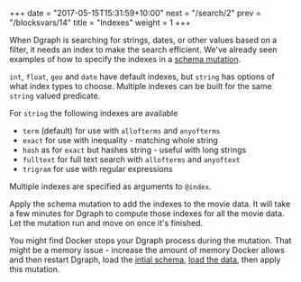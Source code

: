 +++
date = "2017-05-15T15:31:59+10:00"
next = "/search/2"
prev = "/blocksvars/14"
title = "Indexes"
weight = 1
+++

When Dgraph is searching for strings, dates, or other values based on a filter, it needs an index to make the search efficient.  We've already seen examples of how to specify the indexes in a [schema mutation](/moredata/1).

`int`, `float`, `geo` and `date` have default indexes, but `string` has options of what index types to choose.  Multiple indexes can be built for the same `string` valued predicate.

For `string` the following indexes are available

* `term` (default) for use with `allofterms` and `anyofterms`
* `exact` for use with inequality - matching whole string
* `hash` as for `exact` but hashes string - useful with long strings
* `fulltext` for full text search with `allofterms` and `anyoftext`
* `trigram` for use with regular expressions

Multiple indexes are specified as arguments to `@index`.

Apply the schema mutation to add the indexes to the movie data.  It will take a few minutes for Dgraph to compute those indexes for all the movie data.  Let the mutation run and move on once it's finished.  

You might find Docker stops your Dgraph process during the mutation.  That might be a memory issue - increase the amount of memory Docker allows and then restart Dgraph, load the [intial schema](/moredata/1), [load the data](/moredata/2), then apply this mutation.
